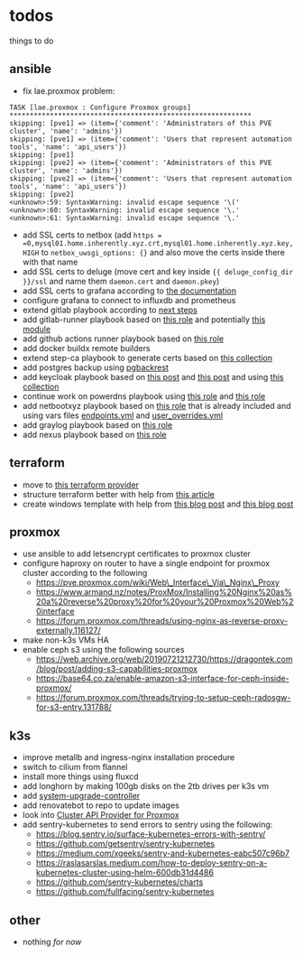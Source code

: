 # todos
things to do

## ansible
- fix lae.proxmox problem:
```
TASK [lae.proxmox : Configure Proxmox groups] ************************************************************
skipping: [pve1] => (item={'comment': 'Administrators of this PVE cluster', 'name': 'admins'})
skipping: [pve1] => (item={'comment': 'Users that represent automation tools', 'name': 'api_users'})
skipping: [pve1]
skipping: [pve2] => (item={'comment': 'Administrators of this PVE cluster', 'name': 'admins'})
skipping: [pve2] => (item={'comment': 'Users that represent automation tools', 'name': 'api_users'})
skipping: [pve2]
<unknown>:59: SyntaxWarning: invalid escape sequence '\('
<unknown>:60: SyntaxWarning: invalid escape sequence '\.'
<unknown>:61: SyntaxWarning: invalid escape sequence '\.'
```
- add SSL certs to netbox (add `https = =0,mysql01.home.inherently.xyz.crt,mysql01.home.inherently.xyz.key,HIGH` to `netbox_uwsgi_options: {}` and also move the certs inside there with that name
- add SSL certs to deluge (move cert and key inside `{{ deluge_config_dir }}/ssl` and name them `daemon.cert` and `daemon.pkey`)
- add SSL certs to grafana according to [the documentation](https://grafana.com/docs/grafana/latest/setup-grafana/set-up-https/)
- configure grafana to connect to influxdb and prometheus
- extend gitlab playbook according to [next steps](https://docs.gitlab.com/ee/install/next_steps.html)
- add gitlab-runner playbook based on [this role](https://github.com/riemers/ansible-gitlab-runner) and potentially [this module](https://docs.ansible.com/ansible/latest/collections/community/general/gitlab_runner_module.html)
- add github actions runner playbook based on [this role](https://github.com/MonolithProjects/ansible-github_actions_runner)
- add docker buildx remote builders
- extend step-ca playbook to generate certs based on [this collection](https://github.com/maxhoesel-ansible/ansible-collection-smallstep)
- add postgres backup using [pgbackrest](https://bun.uptrace.dev/postgres/pgbackrest-s3-backups.html)
- add keycloak playbook based on [this post](https://developers.redhat.com/articles/2023/02/20/automate-your-sso-ansible-and-keycloak) and [this post](https://developers.redhat.com/articles/2022/04/20/deploy-keycloak-single-sign-ansible) and using [this collection](https://github.com/ansible-middleware/keycloak)
- continue work on powerdns playbook using [this role](https://github.com/PowerDNS/pdns-ansible) and [this role](https://github.com/PowerDNS/pdns_recursor-ansible)
- add netbootxyz playbook based on [this role](https://github.com/netbootxyz/netboot.xyz/tree/2.0.77/roles/netbootxyz) that is already included and using vars files [endpoints.yml](https://github.com/netbootxyz/netboot.xyz/blob/2.0.77/endpoints.yml) and [user\_overrides.yml](https://github.com/netbootxyz/netboot.xyz/blob/2.0.77/user_overrides.yml)
- add graylog playbook based on [this role](https://github.com/Graylog2/graylog-ansible-role)
- add nexus playbook based on [this role](https://github.com/ansible-ThoTeam/nexus3-oss)

## terraform
- move to [this terraform provider](https://github.com/bpg/terraform-provider-proxmox)
- structure terraform better with help from [this article](https://12ft.io/proxy?q=https%3A%2F%2Fmedium.com%2Fcodex%2Fterraform-best-practices-limit-resources-in-your-project-a3f3275f7bbf)
- create windows template with help from [this blog post](https://yetiops.net/posts/proxmox-terraform-cloudinit-windows/) and [this blog post](https://blog.sunshower.io/2021/02/22/building-a-home-cloud-with-proxmox-dns-terraform/)

## proxmox
- use ansible to add letsencrypt certificates to proxmox cluster
- configure haproxy on router to have a single endpoint for proxmox cluster according to the following
	* https://pve.proxmox.com/wiki/Web\_Interface\_Via\_Nginx\_Proxy
	* https://www.armand.nz/notes/ProxMox/Installing%20Nginx%20as%20a%20reverse%20proxy%20for%20your%20Proxmox%20Web%20interface
	* https://forum.proxmox.com/threads/using-nginx-as-reverse-proxy-externally.116127/
- make non-k3s VMs HA
- enable ceph s3 using the following sources
	* https://web.archive.org/web/20190721212730/https://dragontek.com/blog/post/adding-s3-capabilities-proxmox
	* https://base64.co.za/enable-amazon-s3-interface-for-ceph-inside-proxmox/
	* https://forum.proxmox.com/threads/trying-to-setup-ceph-radosgw-for-s3-entry.131788/

## k3s
- improve metallb and ingress-nginx installation procedure
- switch to cilium from flannel
- install more things using fluxcd
- add longhorn by making 100gb disks on the 2tb drives per k3s vm
- add [system-upgrade-controller](https://github.com/rancher/system-upgrade-controller)
- add renovatebot to repo to update images
- look into [Cluster API Provider for Proxmox](https://github.com/ionos-cloud/cluster-api-provider-proxmox)
- add sentry-kubernetes to send errors to sentry using the following:
	* https://blog.sentry.io/surface-kubernetes-errors-with-sentry/
	* https://github.com/getsentry/sentry-kubernetes
	* https://medium.com/xgeeks/sentry-and-kubernetes-eabc507c96b7
	* https://raslasarslas.medium.com/how-to-deploy-sentry-on-a-kubernetes-cluster-using-helm-600db31d4486
	* https://github.com/sentry-kubernetes/charts
	* https://github.com/fullfacing/sentry-kubernetes

## other
- nothing _for now_

